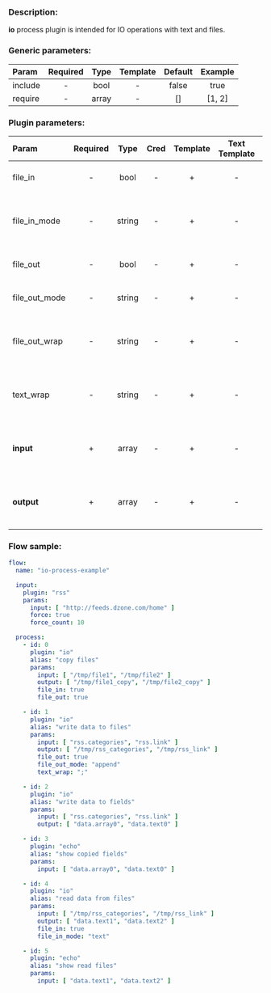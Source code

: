 ### Description:

**io** process plugin is intended for IO operations with text and files.

### Generic parameters:

| Param   | Required | Type  | Template | Default | Example |
|:--------|:--------:|:-----:|:--------:|:-------:|:-------:|
| include |    -     | bool  |    -     |  false  |  true   |
| require |    -     | array |    -     |   []    | [1, 2]  |

### Plugin parameters:

| Param         | Required |  Type  | Cred | Template | Text Template |  Default   |             Example             | Description                                                        |
|:--------------|:--------:|:------:|:----:|:--------:|:-------------:|:----------:|:-------------------------------:|:-------------------------------------------------------------------|
| file_in       |    -     |  bool  |  -   |    +     |       -       |   false    |              true               | Process input as files.                                            |
| file_in_mode  |    -     | string |  -   |    +     |       -       |   "text"   |             "lines"             | Read input file as text or line by line into array.                |
| file_out      |    -     |  bool  |  -   |    +     |       -       |   false    |              true               | Process output as files.                                           |
| file_out_mode |    -     | string |  -   |    +     |       -       | "truncate" |            "append"             | Append data to output files.                                       |
| file_out_wrap |    -     | string |  -   |    +     |       -       |    "\n"    |              "AAA"              | Wrap appended data to file with these characters.                  |
| text_wrap     |    -     | string |  -   |    +     |       -       |    "\n"    |              "BBB"              | Wrap processed text with these characters.                         |
| **input**     |    +     | array  |  -   |    +     |       -       |    "[]"    | ["/path/to/file1", "just text"] | Set input as text, file paths or [Datum](../../concept.md) field.  |
| **output**    |    +     | array  |  -   |    +     |       -       |    "[]"    |  ["data.array0", "data.text0"]  | Set output as text, file paths or [Datum](../../concept.md) field. |

### Flow sample:

```yaml
flow:
  name: "io-process-example"

  input:
    plugin: "rss"
    params:
      input: [ "http://feeds.dzone.com/home" ]
      force: true
      force_count: 10

  process:
    - id: 0
      plugin: "io"
      alias: "copy files"
      params:
        input: [ "/tmp/file1", "/tmp/file2" ]
        output: [ "/tmp/file1_copy", "/tmp/file2_copy" ]
        file_in: true
        file_out: true

    - id: 1
      plugin: "io"
      alias: "write data to files"
      params:
        input: [ "rss.categories", "rss.link" ]
        output: [ "/tmp/rss_categories", "/tmp/rss_link" ]
        file_out: true
        file_out_mode: "append"
        text_wrap: ";"

    - id: 2
      plugin: "io"
      alias: "write data to fields"
      params:
        input: [ "rss.categories", "rss.link" ]
        output: [ "data.array0", "data.text0" ]

    - id: 3
      plugin: "echo"
      alias: "show copied fields"
      params:
        input: [ "data.array0", "data.text0" ]

    - id: 4
      plugin: "io"
      alias: "read data from files"
      params:
        input: [ "/tmp/rss_categories", "/tmp/rss_link" ]
        output: [ "data.text1", "data.text2" ]
        file_in: true
        file_in_mode: "text"

    - id: 5
      plugin: "echo"
      alias: "show read files"
      params:
        input: [ "data.text1", "data.text2" ]
```
